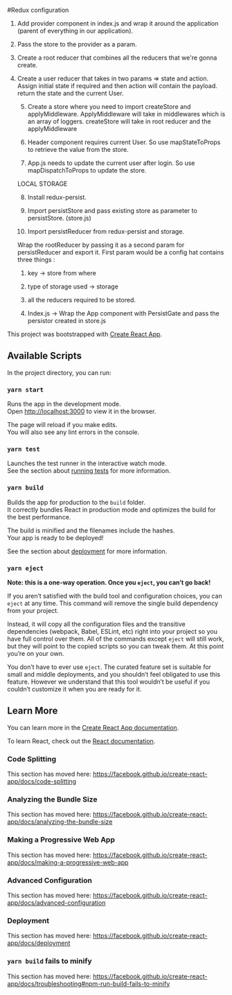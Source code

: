 #Redux configuration

1) Add provider component  in index.js and wrap it around the application (parent of everything in our application). 

2) Pass the store to the provider as a param.

3) Create a root reducer that combines all the reducers that we're gonna create.

4) Create a user reducer that takes in two params => state and action. 
    Assign initial state if required and then action will contain the payload.
    return the state and the current User.

    5) Create a store where you need to import createStore and applyMiddleware. 
    ApplyMiddleware will take in middlewares which is an array of loggers.
    createStore will take in root reducer and the applyMiddleware


    6) Header component requires current User. So use mapStateToProps to retrieve the value from the store.

    7) App.js needs to update the current user after login. So use mapDispatchToProps to update the store.


    LOCAL STORAGE

    8) Install redux-persist.

    9) Import persistStore and pass existing store as parameter to persistStore. (store.js)

    10) Import persistReducer from redux-persist and storage.

    Wrap the rootReducer by passing it as a second param for persistReducer and export it.
    First param would be a config hat contains three things :
    1) key -> store from where
    2) type of storage used -> storage
    3) all the reducers required to be stored.

    11) Index.js -> Wrap the App component with PersistGate and pass the persistor created in store.js















This project was bootstrapped with [Create React App](https://github.com/facebook/create-react-app).

## Available Scripts

In the project directory, you can run:

### `yarn start`

Runs the app in the development mode.<br />
Open [http://localhost:3000](http://localhost:3000) to view it in the browser.

The page will reload if you make edits.<br />
You will also see any lint errors in the console.

### `yarn test`

Launches the test runner in the interactive watch mode.<br />
See the section about [running tests](https://facebook.github.io/create-react-app/docs/running-tests) for more information.

### `yarn build`

Builds the app for production to the `build` folder.<br />
It correctly bundles React in production mode and optimizes the build for the best performance.

The build is minified and the filenames include the hashes.<br />
Your app is ready to be deployed!

See the section about [deployment](https://facebook.github.io/create-react-app/docs/deployment) for more information.

### `yarn eject`

**Note: this is a one-way operation. Once you `eject`, you can’t go back!**

If you aren’t satisfied with the build tool and configuration choices, you can `eject` at any time. This command will remove the single build dependency from your project.

Instead, it will copy all the configuration files and the transitive dependencies (webpack, Babel, ESLint, etc) right into your project so you have full control over them. All of the commands except `eject` will still work, but they will point to the copied scripts so you can tweak them. At this point you’re on your own.

You don’t have to ever use `eject`. The curated feature set is suitable for small and middle deployments, and you shouldn’t feel obligated to use this feature. However we understand that this tool wouldn’t be useful if you couldn’t customize it when you are ready for it.

## Learn More

You can learn more in the [Create React App documentation](https://facebook.github.io/create-react-app/docs/getting-started).

To learn React, check out the [React documentation](https://reactjs.org/).

### Code Splitting

This section has moved here: https://facebook.github.io/create-react-app/docs/code-splitting

### Analyzing the Bundle Size

This section has moved here: https://facebook.github.io/create-react-app/docs/analyzing-the-bundle-size

### Making a Progressive Web App

This section has moved here: https://facebook.github.io/create-react-app/docs/making-a-progressive-web-app

### Advanced Configuration

This section has moved here: https://facebook.github.io/create-react-app/docs/advanced-configuration

### Deployment

This section has moved here: https://facebook.github.io/create-react-app/docs/deployment

### `yarn build` fails to minify

This section has moved here: https://facebook.github.io/create-react-app/docs/troubleshooting#npm-run-build-fails-to-minify
